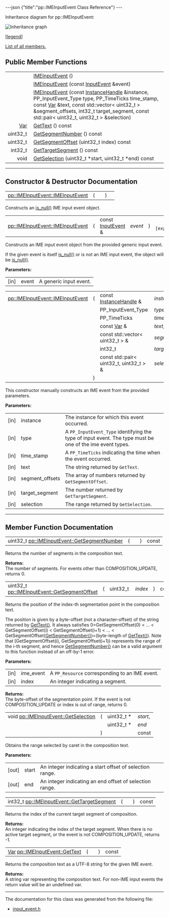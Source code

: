 ---json {"title":"pp::IMEInputEvent Class Reference"} ---

Inheritance diagram for pp::IMEInputEvent:

![Inheritance graph](/docs/native-client/pepper_beta/cpp/classpp_1_1_i_m_e_input_event__inherit__graph.png)

<span class="legend">\[[legend](/docs/native-client/pepper_beta/cpp/graph_legend/)\]</span>

[List of all members.](/docs/native-client/pepper_beta/cpp/classpp_1_1_i_m_e_input_event-members/)

## Public Member Functions

<table><tbody><tr class="odd"><td style="text-align: right;"> </td><td><a href="/docs/native-client/pepper_beta/cpp/classpp_1_1_i_m_e_input_event#a44a2a4139e63a21757a50c731e17bacd" class="el">IMEInputEvent</a> ()</td></tr><tr class="even"><td style="text-align: right;"> </td><td><a href="/docs/native-client/pepper_beta/cpp/classpp_1_1_i_m_e_input_event#aedfd74fe9ee6c1cbdbcc9f78b25a5621" class="el">IMEInputEvent</a> (const <a href="/docs/native-client/pepper_beta/cpp/classpp_1_1_input_event/" class="el">InputEvent</a> &amp;event)</td></tr><tr class="odd"><td style="text-align: right;"> </td><td><a href="/docs/native-client/pepper_beta/cpp/classpp_1_1_i_m_e_input_event#a9004ae92edc6bcb797dd3720acb290af" class="el">IMEInputEvent</a> (const <a href="/docs/native-client/pepper_beta/cpp/classpp_1_1_instance_handle/" class="el">InstanceHandle</a> &amp;instance, PP_InputEvent_Type type, PP_TimeTicks time_stamp, const <a href="/docs/native-client/pepper_beta/cpp/classpp_1_1_var/" class="el">Var</a> &amp;text, const std::vector&lt; uint32_t &gt; &amp;segment_offsets, int32_t target_segment, const std::pair&lt; uint32_t, uint32_t &gt; &amp;selection)</td></tr><tr class="even"><td style="text-align: right;"><a href="/docs/native-client/pepper_beta/cpp/classpp_1_1_var/" class="el">Var</a> </td><td><a href="/docs/native-client/pepper_beta/cpp/classpp_1_1_i_m_e_input_event#ae2b82f9465fa0847af7e0214fb43232f" class="el">GetText</a> () const</td></tr><tr class="odd"><td style="text-align: right;">uint32_t </td><td><a href="/docs/native-client/pepper_beta/cpp/classpp_1_1_i_m_e_input_event#aee5f2af391fd269f35271012247768ac" class="el">GetSegmentNumber</a> () const</td></tr><tr class="even"><td style="text-align: right;">uint32_t </td><td><a href="/docs/native-client/pepper_beta/cpp/classpp_1_1_i_m_e_input_event#a3deeed9cfbc9f2cff0cb027b870e3ce6" class="el">GetSegmentOffset</a> (uint32_t index) const</td></tr><tr class="odd"><td style="text-align: right;">int32_t </td><td><a href="/docs/native-client/pepper_beta/cpp/classpp_1_1_i_m_e_input_event#ada4e768c2aea31e443d8bc9d5e4a9f36" class="el">GetTargetSegment</a> () const</td></tr><tr class="even"><td style="text-align: right;">void </td><td><a href="/docs/native-client/pepper_beta/cpp/classpp_1_1_i_m_e_input_event#a94e9078036a3bdf0af6d5508d9115cf6" class="el">GetSelection</a> (uint32_t *start, uint32_t *end) const</td></tr></tbody></table>

---

## Constructor & Destructor Documentation

<span id="a44a2a4139e63a21757a50c731e17bacd" class="anchor" style="margin: 0;"></span>

<table><tbody><tr class="odd"><td><a href="/docs/native-client/pepper_beta/cpp/classpp_1_1_i_m_e_input_event#a44a2a4139e63a21757a50c731e17bacd" class="el">pp::IMEInputEvent::IMEInputEvent</a></td><td>(</td><td></td><td>)</td><td></td></tr></tbody></table>

Constructs an <a href="/docs/native-client/pepper_beta/cpp/classpp_1_1_resource#a859068e34cdc2dc0b78754c255323aa9" class="el" title="This functions determines if this resource is invalid or uninitialized.">is_null()</a> IME input event object.

<span id="aedfd74fe9ee6c1cbdbcc9f78b25a5621" class="anchor" style="margin: 0;"></span>

<table><tbody><tr class="odd"><td><a href="/docs/native-client/pepper_beta/cpp/classpp_1_1_i_m_e_input_event#a44a2a4139e63a21757a50c731e17bacd" class="el">pp::IMEInputEvent::IMEInputEvent</a></td><td>(</td><td>const <a href="/docs/native-client/pepper_beta/cpp/classpp_1_1_input_event/" class="el">InputEvent</a> &amp; </td><td><em>event</em></td><td>)</td><td><code> [explicit]</code></td></tr></tbody></table>

Constructs an IME input event object from the provided generic input event.

If the given event is itself <a href="/docs/native-client/pepper_beta/cpp/classpp_1_1_resource#a859068e34cdc2dc0b78754c255323aa9" class="el" title="This functions determines if this resource is invalid or uninitialized.">is_null()</a> or is not an IME input event, the object will be <a href="/docs/native-client/pepper_beta/cpp/classpp_1_1_resource#a859068e34cdc2dc0b78754c255323aa9" class="el" title="This functions determines if this resource is invalid or uninitialized.">is_null()</a>.

**Parameters:**

<table><tbody><tr class="odd"><td>[in]</td><td>event</td><td>A generic input event.</td></tr></tbody></table>

<span id="a9004ae92edc6bcb797dd3720acb290af" class="anchor" style="margin: 0;"></span>

<table><tbody><tr class="odd"><td><a href="/docs/native-client/pepper_beta/cpp/classpp_1_1_i_m_e_input_event#a44a2a4139e63a21757a50c731e17bacd" class="el">pp::IMEInputEvent::IMEInputEvent</a></td><td>(</td><td>const <a href="/docs/native-client/pepper_beta/cpp/classpp_1_1_instance_handle/" class="el">InstanceHandle</a> &amp; </td><td><em>instance</em>,</td></tr><tr class="even"><td></td><td></td><td>PP_InputEvent_Type </td><td><em>type</em>,</td></tr><tr class="odd"><td></td><td></td><td>PP_TimeTicks </td><td><em>time_stamp</em>,</td></tr><tr class="even"><td></td><td></td><td>const <a href="/docs/native-client/pepper_beta/cpp/classpp_1_1_var/" class="el">Var</a> &amp; </td><td><em>text</em>,</td></tr><tr class="odd"><td></td><td></td><td>const std::vector&lt; uint32_t &gt; &amp; </td><td><em>segment_offsets</em>,</td></tr><tr class="even"><td></td><td></td><td>int32_t </td><td><em>target_segment</em>,</td></tr><tr class="odd"><td></td><td></td><td>const std::pair&lt; uint32_t, uint32_t &gt; &amp; </td><td><em>selection</em> </td></tr><tr class="even"><td></td><td>)</td><td></td><td></td></tr></tbody></table>

This constructor manually constructs an IME event from the provided parameters.

**Parameters:**

<table><tbody><tr class="odd"><td>[in]</td><td>instance</td><td>The instance for which this event occurred.</td></tr><tr class="even"><td>[in]</td><td>type</td><td>A <code>PP_InputEvent_Type</code> identifying the type of input event. The type must be one of the ime event types.</td></tr><tr class="odd"><td>[in]</td><td>time_stamp</td><td>A <code>PP_TimeTicks</code> indicating the time when the event occurred.</td></tr><tr class="even"><td>[in]</td><td>text</td><td>The string returned by <code>GetText</code>.</td></tr><tr class="odd"><td>[in]</td><td>segment_offsets</td><td>The array of numbers returned by <code>GetSegmentOffset</code>.</td></tr><tr class="even"><td>[in]</td><td>target_segment</td><td>The number returned by <code>GetTargetSegment</code>.</td></tr><tr class="odd"><td>[in]</td><td>selection</td><td>The range returned by <code>GetSelection</code>.</td></tr></tbody></table>

---

## Member Function Documentation

<span id="aee5f2af391fd269f35271012247768ac" class="anchor" style="margin: 0;"></span>

<table><tbody><tr class="odd"><td>uint32_t <a href="/docs/native-client/pepper_beta/cpp/classpp_1_1_i_m_e_input_event#aee5f2af391fd269f35271012247768ac" class="el">pp::IMEInputEvent::GetSegmentNumber</a></td><td>(</td><td></td><td>)</td><td>const</td></tr></tbody></table>

Returns the number of segments in the composition text.

**Returns:**  
The number of segments. For events other than COMPOSITION_UPDATE, returns 0.

<span id="a3deeed9cfbc9f2cff0cb027b870e3ce6" class="anchor" style="margin: 0;"></span>

<table><tbody><tr class="odd"><td>uint32_t <a href="/docs/native-client/pepper_beta/cpp/classpp_1_1_i_m_e_input_event#a3deeed9cfbc9f2cff0cb027b870e3ce6" class="el">pp::IMEInputEvent::GetSegmentOffset</a></td><td>(</td><td>uint32_t </td><td><em>index</em></td><td>)</td><td>const</td></tr></tbody></table>

Returns the position of the index-th segmentation point in the composition text.

The position is given by a byte-offset (not a character-offset) of the string returned by <a href="/docs/native-client/pepper_beta/cpp/classpp_1_1_i_m_e_input_event#ae2b82f9465fa0847af7e0214fb43232f" class="el" title="Returns the composition text as a UTF-8 string for the given IME event.">GetText()</a>. It always satisfies 0=GetSegmentOffset(0) &lt; ... &lt; GetSegmentOffset(i) &lt; GetSegmentOffset(i+1) &lt; ... &lt; GetSegmentOffset(<a href="/docs/native-client/pepper_beta/cpp/classpp_1_1_i_m_e_input_event#aee5f2af391fd269f35271012247768ac" class="el" title="Returns the number of segments in the composition text.">GetSegmentNumber()</a>)=(byte-length of <a href="/docs/native-client/pepper_beta/cpp/classpp_1_1_i_m_e_input_event#ae2b82f9465fa0847af7e0214fb43232f" class="el" title="Returns the composition text as a UTF-8 string for the given IME event.">GetText()</a>). Note that \[GetSegmentOffset(i), GetSegmentOffset(i+1)) represents the range of the i-th segment, and hence <a href="/docs/native-client/pepper_beta/cpp/classpp_1_1_i_m_e_input_event#aee5f2af391fd269f35271012247768ac" class="el" title="Returns the number of segments in the composition text.">GetSegmentNumber()</a> can be a valid argument to this function instead of an off-by-1 error.

**Parameters:**

<table><tbody><tr class="odd"><td>[in]</td><td>ime_event</td><td>A <code>PP_Resource</code> corresponding to an IME event.</td></tr><tr class="even"><td>[in]</td><td>index</td><td>An integer indicating a segment.</td></tr></tbody></table>

<!-- -->

**Returns:**  
The byte-offset of the segmentation point. If the event is not COMPOSITION_UPDATE or index is out of range, returns 0.

<span id="a94e9078036a3bdf0af6d5508d9115cf6" class="anchor" style="margin: 0;"></span>

<table><tbody><tr class="odd"><td>void <a href="/docs/native-client/pepper_beta/cpp/classpp_1_1_i_m_e_input_event#a94e9078036a3bdf0af6d5508d9115cf6" class="el">pp::IMEInputEvent::GetSelection</a></td><td>(</td><td>uint32_t * </td><td><em>start</em>,</td></tr><tr class="even"><td></td><td></td><td>uint32_t * </td><td><em>end</em> </td></tr><tr class="odd"><td></td><td>)</td><td></td><td>const</td></tr></tbody></table>

Obtains the range selected by caret in the composition text.

**Parameters:**

<table><tbody><tr class="odd"><td>[out]</td><td>start</td><td>An integer indicating a start offset of selection range.</td></tr><tr class="even"><td>[out]</td><td>end</td><td>An integer indicating an end offset of selection range.</td></tr></tbody></table>

<span id="ada4e768c2aea31e443d8bc9d5e4a9f36" class="anchor" style="margin: 0;"></span>

<table><tbody><tr class="odd"><td>int32_t <a href="/docs/native-client/pepper_beta/cpp/classpp_1_1_i_m_e_input_event#ada4e768c2aea31e443d8bc9d5e4a9f36" class="el">pp::IMEInputEvent::GetTargetSegment</a></td><td>(</td><td></td><td>)</td><td>const</td></tr></tbody></table>

Returns the index of the current target segment of composition.

**Returns:**  
An integer indicating the index of the target segment. When there is no active target segment, or the event is not COMPOSITION_UPDATE, returns -1.

<span id="ae2b82f9465fa0847af7e0214fb43232f" class="anchor" style="margin: 0;"></span>

<table><tbody><tr class="odd"><td><a href="/docs/native-client/pepper_beta/cpp/classpp_1_1_var/" class="el">Var</a> <a href="/docs/native-client/pepper_beta/cpp/classpp_1_1_i_m_e_input_event#ae2b82f9465fa0847af7e0214fb43232f" class="el">pp::IMEInputEvent::GetText</a></td><td>(</td><td></td><td>)</td><td>const</td></tr></tbody></table>

Returns the composition text as a UTF-8 string for the given IME event.

**Returns:**  
A string var representing the composition text. For non-IME input events the return value will be an undefined var.

---

The documentation for this class was generated from the following file:

- <a href="/docs/native-client/pepper_beta/cpp/input__event_8h/" class="el">input_event.h</a>

